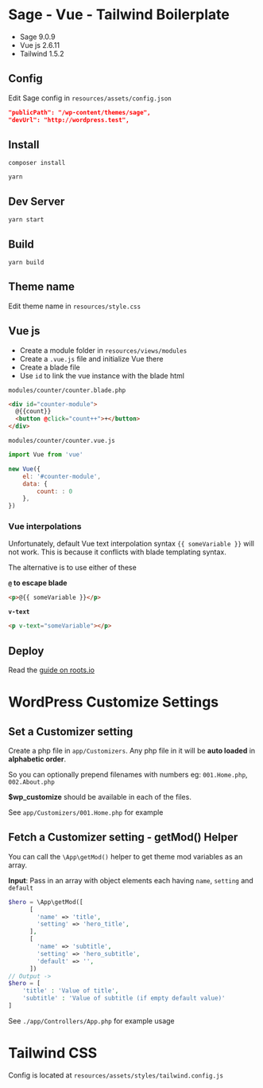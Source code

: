 # Sage - Vue - Tailwind Boilerplate

- Sage 9.0.9
- Vue js 2.6.11
- Tailwind 1.5.2

## Config

Edit Sage config in `resources/assets/config.json`

```json
"publicPath": "/wp-content/themes/sage",
"devUrl": "http://wordpress.test",
```

## Install

    composer install

    yarn

## Dev Server

    yarn start

## Build

    yarn build

## Theme name

Edit theme name in `resources/style.css`

## Vue js

- Create a module folder in `resources/views/modules`
- Create a `.vue.js` file and initialize Vue there
- Create a blade file
- Use `id` to link the vue instance with the blade html

`modules/counter/counter.blade.php`

```html
<div id="counter-module">
  @{{count}}
  <button @click="count++">+</button>
</div>
```

`modules/counter/counter.vue.js`

```js
import Vue from 'vue'

new Vue({
    el: '#counter-module',
    data: {
        count: : 0
    },
})
```

### Vue interpolations

Unfortunately, default Vue text interpolation syntax `{{ someVariable }}` will not work. This is because it conflicts with blade templating syntax.

The alternative is to use either of these

**`@` to escape blade**

```html
<p>@{{ someVariable }}</p>
```

**`v-text`**

```html
<p v-text="someVariable"></p>
```

## Deploy

Read the [guide on roots.io](https://roots.io/docs/sage/9.x/deployment/)

# WordPress Customize Settings

## Set a Customizer setting

Create a php file in `app/Customizers`. Any php file in it will be **auto loaded** in **alphabetic order**.

So you can optionally prepend filenames with numbers
eg: `001.Home.php`, `002.About.php`

**\$wp_customize** should be available in each of the files.

See `app/Customizers/001.Home.php` for example

## Fetch a Customizer setting - getMod() Helper

You can call the `\App\getMod()` helper to get theme mod variables as an array.

**Input**: Pass in an array with object elements each having `name`, `setting` and `default`

```php
$hero = \App\getMod([
      [
        'name' => 'title',
        'setting' => 'hero_title',
      ],
      [
        'name' => 'subtitle',
        'setting' => 'hero_subtitle',
        'default' => '',
      ])
// Output ->
$hero = [
    'title' : 'Value of title',
    'subtitle' : 'Value of subtitle (if empty default value)'
]

```

See `./app/Controllers/App.php` for example usage

# Tailwind CSS

Config is located at `resources/assets/styles/tailwind.config.js`
